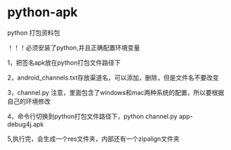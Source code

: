 # python-apk
python 打包资料包

！！！必须安装了python,并且正确配置环境变量

1，把签名apk放在python打包文件路径下

2，android_channels.txt存放渠道名，可以添加，删除，但是文件名不要改变

3，channel.py 注意，里面包含了windows和mac两种系统的配置，所以要根据自己的环境修改

4，命令行切换到python打包文件路径下，python channel.py app-debug4j.apk

5,执行完，会生成一个res文件夹，内部还有一个zipalign文件夹
